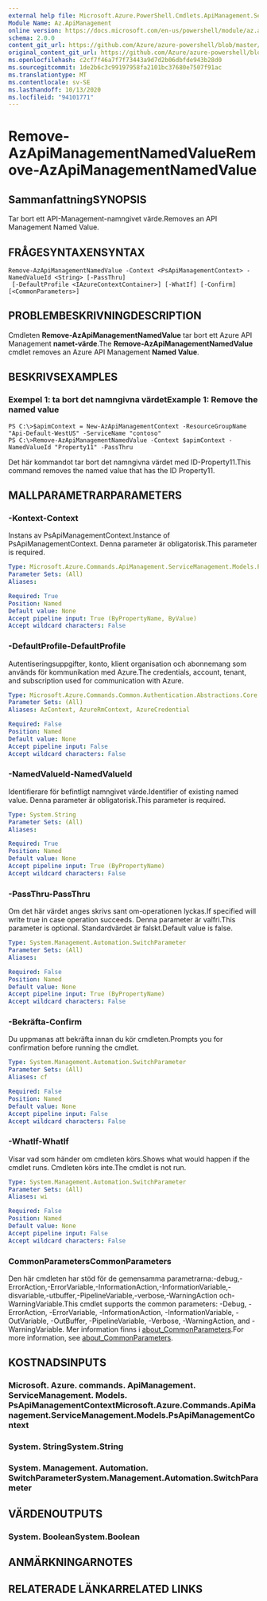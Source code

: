 ```yaml
---
external help file: Microsoft.Azure.PowerShell.Cmdlets.ApiManagement.ServiceManagement.dll-Help.xml
Module Name: Az.ApiManagement
online version: https://docs.microsoft.com/en-us/powershell/module/az.apimanagement/remove-azapimanagementnamedvalue
schema: 2.0.0
content_git_url: https://github.com/Azure/azure-powershell/blob/master/src/ApiManagement/ApiManagement/help/Remove-AzApiManagementNamedValue.md
original_content_git_url: https://github.com/Azure/azure-powershell/blob/master/src/ApiManagement/ApiManagement/help/Remove-AzApiManagementNamedValue.md
ms.openlocfilehash: c2cf7f46a7f7f73443a9d7d2b06dbfde943b28d0
ms.sourcegitcommit: 1de2b6c3c99197958fa2101bc37680e7507f91ac
ms.translationtype: MT
ms.contentlocale: sv-SE
ms.lasthandoff: 10/13/2020
ms.locfileid: "94101771"
---
```

# <span data-ttu-id="05b79-101">Remove-AzApiManagementNamedValue</span><span class="sxs-lookup"><span data-stu-id="05b79-101">Remove-AzApiManagementNamedValue</span></span>

## <span data-ttu-id="05b79-102">Sammanfattning</span><span class="sxs-lookup"><span data-stu-id="05b79-102">SYNOPSIS</span></span>
<span data-ttu-id="05b79-103">Tar bort ett API-Management-namngivet värde.</span><span class="sxs-lookup"><span data-stu-id="05b79-103">Removes an API Management Named Value.</span></span>

## <span data-ttu-id="05b79-104">FRÅGESYNTAXEN</span><span class="sxs-lookup"><span data-stu-id="05b79-104">SYNTAX</span></span>

```
Remove-AzApiManagementNamedValue -Context <PsApiManagementContext> -NamedValueId <String> [-PassThru]
 [-DefaultProfile <IAzureContextContainer>] [-WhatIf] [-Confirm] [<CommonParameters>]
```

## <span data-ttu-id="05b79-105">PROBLEMBESKRIVNING</span><span class="sxs-lookup"><span data-stu-id="05b79-105">DESCRIPTION</span></span>
<span data-ttu-id="05b79-106">Cmdleten **Remove-AzApiManagementNamedValue** tar bort ett Azure API Management **namet-värde**.</span><span class="sxs-lookup"><span data-stu-id="05b79-106">The **Remove-AzApiManagementNamedValue** cmdlet removes an Azure API Management **Named Value**.</span></span>

## <span data-ttu-id="05b79-107">BESKRIVS</span><span class="sxs-lookup"><span data-stu-id="05b79-107">EXAMPLES</span></span>

### <span data-ttu-id="05b79-108">Exempel 1: ta bort det namngivna värdet</span><span class="sxs-lookup"><span data-stu-id="05b79-108">Example 1: Remove the named value</span></span>
```
PS C:\>$apimContext = New-AzApiManagementContext -ResourceGroupName "Api-Default-WestUS" -ServiceName "contoso"
PS C:\>Remove-AzApiManagementNamedValue -Context $apimContext -NamedValueId "Property11" -PassThru
```

<span data-ttu-id="05b79-109">Det här kommandot tar bort det namngivna värdet med ID-Property11.</span><span class="sxs-lookup"><span data-stu-id="05b79-109">This command removes the named value that has the ID Property11.</span></span>

## <span data-ttu-id="05b79-110">MALLPARAMETRAR</span><span class="sxs-lookup"><span data-stu-id="05b79-110">PARAMETERS</span></span>

### <span data-ttu-id="05b79-111">-Kontext</span><span class="sxs-lookup"><span data-stu-id="05b79-111">-Context</span></span>
<span data-ttu-id="05b79-112">Instans av PsApiManagementContext.</span><span class="sxs-lookup"><span data-stu-id="05b79-112">Instance of PsApiManagementContext.</span></span>
<span data-ttu-id="05b79-113">Denna parameter är obligatorisk.</span><span class="sxs-lookup"><span data-stu-id="05b79-113">This parameter is required.</span></span>

```yaml
Type: Microsoft.Azure.Commands.ApiManagement.ServiceManagement.Models.PsApiManagementContext
Parameter Sets: (All)
Aliases:

Required: True
Position: Named
Default value: None
Accept pipeline input: True (ByPropertyName, ByValue)
Accept wildcard characters: False
```

### <span data-ttu-id="05b79-114">-DefaultProfile</span><span class="sxs-lookup"><span data-stu-id="05b79-114">-DefaultProfile</span></span>
<span data-ttu-id="05b79-115">Autentiseringsuppgifter, konto, klient organisation och abonnemang som används för kommunikation med Azure.</span><span class="sxs-lookup"><span data-stu-id="05b79-115">The credentials, account, tenant, and subscription used for communication with Azure.</span></span>

```yaml
Type: Microsoft.Azure.Commands.Common.Authentication.Abstractions.Core.IAzureContextContainer
Parameter Sets: (All)
Aliases: AzContext, AzureRmContext, AzureCredential

Required: False
Position: Named
Default value: None
Accept pipeline input: False
Accept wildcard characters: False
```

### <span data-ttu-id="05b79-116">-NamedValueId</span><span class="sxs-lookup"><span data-stu-id="05b79-116">-NamedValueId</span></span>
<span data-ttu-id="05b79-117">Identifierare för befintligt namngivet värde.</span><span class="sxs-lookup"><span data-stu-id="05b79-117">Identifier of existing named value.</span></span>
<span data-ttu-id="05b79-118">Denna parameter är obligatorisk.</span><span class="sxs-lookup"><span data-stu-id="05b79-118">This parameter is required.</span></span>

```yaml
Type: System.String
Parameter Sets: (All)
Aliases:

Required: True
Position: Named
Default value: None
Accept pipeline input: True (ByPropertyName)
Accept wildcard characters: False
```

### <span data-ttu-id="05b79-119">-PassThru</span><span class="sxs-lookup"><span data-stu-id="05b79-119">-PassThru</span></span>
<span data-ttu-id="05b79-120">Om det här värdet anges skrivs sant om-operationen lyckas.</span><span class="sxs-lookup"><span data-stu-id="05b79-120">If specified will write true in case operation succeeds.</span></span>
<span data-ttu-id="05b79-121">Denna parameter är valfri.</span><span class="sxs-lookup"><span data-stu-id="05b79-121">This parameter is optional.</span></span>
<span data-ttu-id="05b79-122">Standardvärdet är falskt.</span><span class="sxs-lookup"><span data-stu-id="05b79-122">Default value is false.</span></span>

```yaml
Type: System.Management.Automation.SwitchParameter
Parameter Sets: (All)
Aliases:

Required: False
Position: Named
Default value: None
Accept pipeline input: True (ByPropertyName)
Accept wildcard characters: False
```

### <span data-ttu-id="05b79-123">-Bekräfta</span><span class="sxs-lookup"><span data-stu-id="05b79-123">-Confirm</span></span>
<span data-ttu-id="05b79-124">Du uppmanas att bekräfta innan du kör cmdleten.</span><span class="sxs-lookup"><span data-stu-id="05b79-124">Prompts you for confirmation before running the cmdlet.</span></span>

```yaml
Type: System.Management.Automation.SwitchParameter
Parameter Sets: (All)
Aliases: cf

Required: False
Position: Named
Default value: None
Accept pipeline input: False
Accept wildcard characters: False
```

### <span data-ttu-id="05b79-125">-WhatIf</span><span class="sxs-lookup"><span data-stu-id="05b79-125">-WhatIf</span></span>
<span data-ttu-id="05b79-126">Visar vad som händer om cmdleten körs.</span><span class="sxs-lookup"><span data-stu-id="05b79-126">Shows what would happen if the cmdlet runs.</span></span>
<span data-ttu-id="05b79-127">Cmdleten körs inte.</span><span class="sxs-lookup"><span data-stu-id="05b79-127">The cmdlet is not run.</span></span>

```yaml
Type: System.Management.Automation.SwitchParameter
Parameter Sets: (All)
Aliases: wi

Required: False
Position: Named
Default value: None
Accept pipeline input: False
Accept wildcard characters: False
```

### <span data-ttu-id="05b79-128">CommonParameters</span><span class="sxs-lookup"><span data-stu-id="05b79-128">CommonParameters</span></span>
<span data-ttu-id="05b79-129">Den här cmdleten har stöd för de gemensamma parametrarna:-debug,-ErrorAction,-ErrorVariable,-InformationAction,-InformationVariable,-disvariable,-utbuffer,-PipelineVariable,-verbose,-WarningAction och-WarningVariable.</span><span class="sxs-lookup"><span data-stu-id="05b79-129">This cmdlet supports the common parameters: -Debug, -ErrorAction, -ErrorVariable, -InformationAction, -InformationVariable, -OutVariable, -OutBuffer, -PipelineVariable, -Verbose, -WarningAction, and -WarningVariable.</span></span> <span data-ttu-id="05b79-130">Mer information finns i [about_CommonParameters](http://go.microsoft.com/fwlink/?LinkID=113216).</span><span class="sxs-lookup"><span data-stu-id="05b79-130">For more information, see [about_CommonParameters](http://go.microsoft.com/fwlink/?LinkID=113216).</span></span>

## <span data-ttu-id="05b79-131">KOSTNADS</span><span class="sxs-lookup"><span data-stu-id="05b79-131">INPUTS</span></span>

### <span data-ttu-id="05b79-132">Microsoft. Azure. commands. ApiManagement. ServiceManagement. Models. PsApiManagementContext</span><span class="sxs-lookup"><span data-stu-id="05b79-132">Microsoft.Azure.Commands.ApiManagement.ServiceManagement.Models.PsApiManagementContext</span></span>

### <span data-ttu-id="05b79-133">System. String</span><span class="sxs-lookup"><span data-stu-id="05b79-133">System.String</span></span>

### <span data-ttu-id="05b79-134">System. Management. Automation. SwitchParameter</span><span class="sxs-lookup"><span data-stu-id="05b79-134">System.Management.Automation.SwitchParameter</span></span>

## <span data-ttu-id="05b79-135">VÄRDEN</span><span class="sxs-lookup"><span data-stu-id="05b79-135">OUTPUTS</span></span>

### <span data-ttu-id="05b79-136">System. Boolean</span><span class="sxs-lookup"><span data-stu-id="05b79-136">System.Boolean</span></span>

## <span data-ttu-id="05b79-137">ANMÄRKNINGAR</span><span class="sxs-lookup"><span data-stu-id="05b79-137">NOTES</span></span>

## <span data-ttu-id="05b79-138">RELATERADE LÄNKAR</span><span class="sxs-lookup"><span data-stu-id="05b79-138">RELATED LINKS</span></span>
